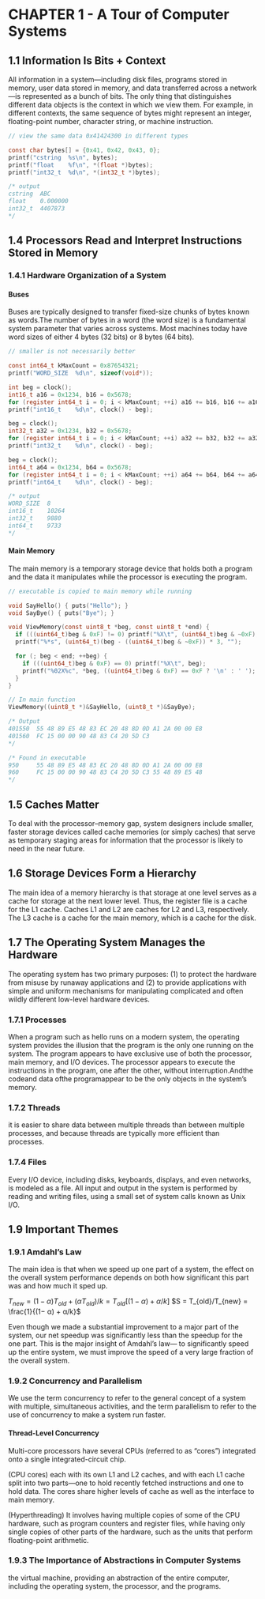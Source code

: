 # CHAPTER 1 - A Tour of Computer Systems

## 1.1 Information Is Bits + Context

All information in a system—including disk files, programs stored in memory, user data stored in memory, and data transferred across a network—is represented as a bunch of bits. The only thing that distinguishes different data objects is the context in which we view them. For example, in different contexts, the same sequence of bytes might represent an integer, floating-point number, character string, or machine instruction.

```c
// view the same data 0x41424300 in different types

const char bytes[] = {0x41, 0x42, 0x43, 0};
printf("cstring  %s\n", bytes);
printf("float    %f\n", *(float *)bytes);
printf("int32_t  %d\n", *(int32_t *)bytes);

/* output
cstring  ABC
float    0.000000
int32_t  4407873
*/
```

## 1.4 Processors Read and Interpret Instructions Stored in Memory

### 1.4.1 Hardware Organization of a System

#### Buses

Buses are typically designed to transfer fixed-size chunks of bytes known as words.The number of bytes in a word (the word size) is a fundamental system parameter that varies across systems. Most machines today have word sizes of either 4 bytes (32 bits) or 8 bytes (64 bits).

```c
// smaller is not necessarily better

const int64_t kMaxCount = 0x87654321;
printf("WORD_SIZE  %d\n", sizeof(void*));

int beg = clock();
int16_t a16 = 0x1234, b16 = 0x5678;
for (register int64_t i = 0; i < kMaxCount; ++i) a16 += b16, b16 += a16;
printf("int16_t    %d\n", clock() - beg);

beg = clock();
int32_t a32 = 0x1234, b32 = 0x5678;
for (register int64_t i = 0; i < kMaxCount; ++i) a32 += b32, b32 += a32;
printf("int32_t    %d\n", clock() - beg);

beg = clock();
int64_t a64 = 0x1234, b64 = 0x5678;
for (register int64_t i = 0; i < kMaxCount; ++i) a64 += b64, b64 += a64;
printf("int64_t    %d\n", clock() - beg);

/* output
WORD_SIZE  8
int16_t    10264
int32_t    9880
int64_t    9733
*/
```

#### Main Memory

The main memory is a temporary storage device that holds both a program and the data it manipulates while the processor is executing the program. 

```c
// executable is copied to main memory while running

void SayHello() { puts("Hello"); }
void SayBye() { puts("Bye"); }

void ViewMemory(const uint8_t *beg, const uint8_t *end) {
  if (((uint64_t)beg & 0xF) != 0) printf("%X\t", (uint64_t)beg & ~0xF);
  printf("%*s", (uint64_t)(beg - ((uint64_t)beg & ~0xF)) * 3, "");

  for (; beg < end; ++beg) {
    if (((uint64_t)beg & 0xF) == 0) printf("%X\t", beg);
    printf("%02X%c", *beg, ((uint64_t)beg & 0xF) == 0xF ? '\n' : ' ');
  }
}

// In main function
ViewMemory((uint8_t *)&SayHello, (uint8_t *)&SayBye);

/* Output
401550  55 48 89 E5 48 83 EC 20 48 8D 0D A1 2A 00 00 E8
401560  FC 15 00 00 90 48 83 C4 20 5D C3
*/

/* Found in executable
950     55 48 89 E5 48 83 EC 20 48 8D 0D A1 2A 00 00 E8
960     FC 15 00 00 90 48 83 C4 20 5D C3 55 48 89 E5 48
*/
```

## 1.5 Caches Matter

To deal with the processor–memory gap, system designers include smaller, faster storage devices called cache memories (or simply caches) that serve as temporary staging areas for information that the processor is likely to need in the near future.

## 1.6 Storage Devices Form a Hierarchy

The main idea of a memory hierarchy is that storage at one level serves as a cache for storage at the next lower level. Thus, the register file is a cache for the L1 cache. Caches L1 and L2 are caches for L2 and L3, respectively. The L3 cache is a cache for the main memory, which is a cache for the disk.

## 1.7 The Operating System Manages the Hardware

The operating system has two primary purposes: (1) to protect the hardware from misuse by runaway applications and (2) to provide applications with simple and uniform mechanisms for manipulating complicated and often wildly different low-level hardware devices.

### 1.7.1 Processes

When a program such as hello runs on a modern system, the operating system provides the illusion that the program is the only one running on the system. The program appears to have exclusive use of both the processor, main memory, and I/O devices. The processor appears to execute the instructions in the program, one after the other, without interruption.Andthe codeand data ofthe programappear to be the only objects in the system’s memory.

### 1.7.2 Threads

it is easier to share data between multiple threads than between multiple processes, and because threads are typically more efficient than processes.

### 1.7.4 Files

Every I/O device, including disks, keyboards, displays, and even networks, is modeled as a file. All input and output in the system is performed by reading and writing files, using a small set of system calls known as Unix I/O.

## 1.9 Important Themes

### 1.9.1 Amdahl’s Law

The main idea is that when we speed up one part of a system, the effect on the overall system performance depends on both how significant this part was and how much it sped up.

$T_{new} = (1− α)T_{old} + (αT_{old})/k = T_{old}[(1− α) + α/k]$
$S = T_{old}/T_{new} = \frac{1}{(1− α) + α/k}$

Even though we made a substantial improvement to a major part of the system, our net speedup was significantly less than the speedup for the one part. This is the major insight of Amdahl’s law— to significantly speed up the entire system, we must improve the speed of a very large fraction of the overall system.

### 1.9.2 Concurrency and Parallelism

We use the term concurrency to refer to the general concept of a system with multiple, simultaneous activities, and the term parallelism to refer to the use of concurrency to make a system run faster.

#### Thread-Level Concurrency

Multi-core processors have several CPUs (referred to as “cores”) integrated onto a single integrated-circuit chip.

(CPU cores) each with its own L1 and L2 caches, and with each L1 cache split into two parts—one to hold recently fetched instructions and one to hold data. The cores share higher levels of cache as well as the interface to main memory.

(Hyperthreading) It involves having multiple copies of some of the CPU hardware, such as program counters and register files, while having only single copies of other parts of the hardware, such as the units that perform floating-point arithmetic.

### 1.9.3 The Importance of Abstractions in Computer Systems

the virtual machine, providing an abstraction of the entire computer, including the operating system, the processor, and the programs.

